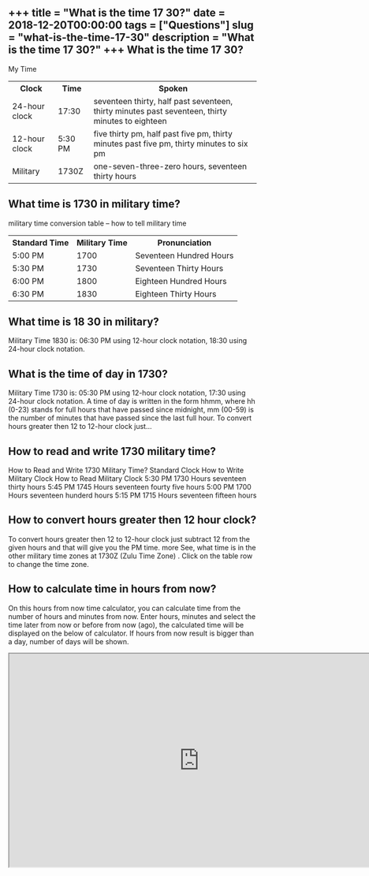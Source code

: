 +++
title = "What is the time 17 30?"
date = 2018-12-20T00:00:00
tags = ["Questions"]
slug = "what-is-the-time-17-30"
description = "What is the time 17 30?"
+++
What is the time 17 30?
-----------------------

My Time

<table><tr><th>Clock</th><th>Time</th><th>Spoken</th></tr><tr><td>24-hour clock</td><td>17:30</td><td>seventeen thirty, half past seventeen, thirty minutes past seventeen, thirty minutes to eighteen</td></tr><tr><td>12-hour clock</td><td>5:30 PM</td><td>five thirty pm, half past five pm, thirty minutes past five pm, thirty minutes to six pm</td></tr><tr><td>Military</td><td>1730Z</td><td>one-seven-three-zero hours, seventeen thirty hours</td></tr></table>

What time is 1730 in military time?
-----------------------------------

military time conversion table – how to tell military time

<table><tr><th>Standard Time</th><th>Military Time</th><th>Pronunciation</th></tr><tr><td>5:00 PM</td><td>1700</td><td>Seventeen Hundred Hours</td></tr><tr><td>5:30 PM</td><td>1730</td><td>Seventeen Thirty Hours</td></tr><tr><td>6:00 PM</td><td>1800</td><td>Eighteen Hundred Hours</td></tr><tr><td>6:30 PM</td><td>1830</td><td>Eighteen Thirty Hours</td></tr></table>

What time is 18 30 in military?
-------------------------------

Military Time 1830 is: 06:30 PM using 12-hour clock notation, 18:30 using 24-hour clock notation.

What is the time of day in 1730?
--------------------------------

Military Time 1730 is: 05:30 PM using 12-hour clock notation, 17:30 using 24-hour clock notation. A time of day is written in the form hhmm, where hh (0-23) stands for full hours that have passed since midnight, mm (00-59) is the number of minutes that have passed since the last full hour. To convert hours greater then 12 to 12-hour clock just…

How to read and write 1730 military time?
-----------------------------------------

How to Read and Write 1730 Military Time? Standard Clock How to Write Military Clock How to Read Military Clock 5:30 PM 1730 Hours seventeen thirty hours 5:45 PM 1745 Hours seventeen fourty five hours 5:00 PM 1700 Hours seventeen hunderd hours 5:15 PM 1715 Hours seventeen fifteen hours

How to convert hours greater then 12 hour clock?
------------------------------------------------

To convert hours greater then 12 to 12-hour clock just subtract 12 from the given hours and that will give you the PM time. more See, what time is in the other military time zones at 1730Z (Zulu Time Zone) . Click on the table row to change the time zone.

How to calculate time in hours from now?
----------------------------------------

On this hours from now time calculator, you can calculate time from the number of hours and minutes from now. Enter hours, minutes and select the time later from now or before from now (ago), the calculated time will be displayed on the below of calculator. If hours from now result is bigger than a day, number of days will be shown.

<iframe allow="accelerometer; autoplay; clipboard-write; encrypted-media; gyroscope; picture-in-picture" allowfullscreen="" class="__youtube_prefs__  epyt-is-override  no-lazyload" data-no-lazy="1" data-origheight="433" data-origwidth="770" data-skipgform_ajax_framebjll="" height="433" id="_ytid_75176" loading="lazy" src="https://www.youtube.com/embed/tOs0lM74mNE?enablejsapi=1&autoplay=0&cc_load_policy=0&cc_lang_pref=&iv_load_policy=1&loop=0&modestbranding=0&rel=1&fs=1&playsinline=0&autohide=2&theme=dark&color=red&controls=1&" title="YouTube player" width="770"></iframe>